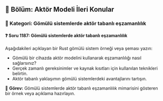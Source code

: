 ## 📘 Bölüm: Aktör Modeli İleri Konular
### 🔹 Kategori: Gömülü sistemlerde aktör tabanlı eşzamanlılık
#### ❓ Soru 1187: Gömülü sistemlerde aktör tabanlı eşzamanlılık

Aşağıdakileri açıklayan bir Rust gömülü sistem örneği veya şeması yazın:

- Gömülü bir cihazda aktör modelini kullanarak eşzamanlılığı nasıl sağlarsınız?
- Gerçek zamanlı gereksinimler ve kaynak kısıtları için kullanılan teknikleri belirtin.
- Aktör tabanlı yaklaşımın gömülü sistemlerdeki avantajlarını tartışın.

🔧 **Görev:** Gömülü sistemlerde aktör tabanlı eşzamanlılık mimarisini gösteren bir örnek veya açıklama hazırlayın.
